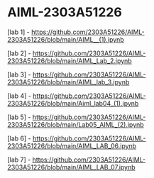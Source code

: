 # AIML-2303A51226
[lab 1] - https://github.com/2303A51226/AIML-2303A51226/blob/main/AIML__(1).ipynb

[lab 2] - https://github.com/2303A51226/AIML-2303A51226/blob/main/AIML_Lab_2.ipynb

[lab 3] - https://github.com/2303A51226/AIML-2303A51226/blob/main/AIML_lab_3.ipynb 

[lab 4] - https://github.com/2303A51226/AIML-2303A51226/blob/main/Aiml_lab04_(1).ipynb

[lab 5] - https://github.com/2303A51226/AIML-2303A51226/blob/main/Lab05_AIML_(2).ipynb

[lab 6] - https://github.com/2303A51226/AIML-2303A51226/blob/main/AIML_LAB_06.ipynb

[lab 7] - https://github.com/2303A51226/AIML-2303A51226/blob/main/AIML_LAB_07.ipynb
